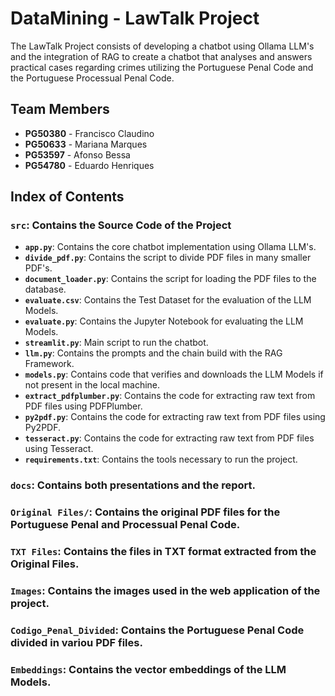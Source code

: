 # DataMining - LawTalk Project

The LawTalk Project consists of developing a chatbot using Ollama LLM's and the integration of RAG to create a chatbot that analyses and answers practical cases regarding crimes utilizing the Portuguese Penal Code and the Portuguese Processual Penal Code.

## Team Members

- **PG50380** - Francisco Claudino
- **PG50633** - Mariana Marques
- **PG53597** - Afonso Bessa
- **PG54780** - Eduardo Henriques

## Index of Contents

### `src`: Contains the Source Code of the Project

- **`app.py`**: Contains the core chatbot implementation using Ollama LLM's.
- **`divide_pdf.py`**: Contains the script to divide PDF files in many smaller PDF's.
- **`document_loader.py`**: Contains the script for loading the PDF files to the database.
- **`evaluate.csv`**: Contains the Test Dataset for the evaluation of the LLM Models.
- **`evaluate.py`**: Contains the Jupyter Notebook for evaluating the LLM Models.
- **`streamlit.py`**: Main script to run the chatbot.
- **`llm.py`**: Contains the prompts and the chain build with the RAG Framework.
- **`models.py`**: Contains code that verifies and downloads the LLM Models if not present in the local machine.
- **`extract_pdfplumber.py`**: Contains the code for extracting raw text from PDF files using PDFPlumber.
- **`py2pdf.py`**: Contains the code for extracting raw text from PDF files using Py2PDF.
- **`tesseract.py`**: Contains the code for extracting raw text from PDF files using Tesseract.
- **`requirements.txt`**: Contains the tools necessary to run the project.

### `docs`: Contains both presentations and the report.

### `Original Files/`: Contains the original PDF files for the Portuguese Penal and Processual Penal Code.

### `TXT Files`: Contains the files in TXT format extracted from the Original Files.

### `Images`: Contains the images used in the web application of the project.

### `Codigo_Penal_Divided`: Contains the Portuguese Penal Code divided in variou PDF files.

### `Embeddings`: Contains the vector embeddings of the LLM Models.
